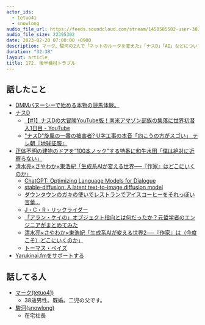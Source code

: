 ```yaml
---
actor_ids:
  - tetuo41
  - snowlong
audio_file_url: https://feeds.soundcloud.com/stream/1450585582-user-302747142-yarukinai-172-2023-02-20.mp3
audio_file_size: 22395302
date: 2023-02-20 07:00:00 +0900
description: マーク、駿河の2人で「ネットのルータを変えた」「ナスD」「AI」などについて話しました。
duration: "32:38"
layout: article
title: 172. 後半機材トラブル
---
```


## 話したこと
- [DMMバヌーシーで始める本物の競馬体験。](https://banusy.dmm.com/)
- [ナスD](https://www.youtube.com/@NAS-D)
  - [【#1】ナスDの大冒険YouTube版！南米アマゾン部族の集落に世界初潜入1日目 - YouTube](https://www.youtube.com/watch?v=yYyK93AJlYQ)
  - ["ナスD"旋風の一番の被害者? U字工事の本音「向こうの方がスゴい」 テレ朝『地球征服』](https://www.huffingtonpost.jp/2017/07/02/teleasa-nasud_n_17366644.html)
- [正体不明の建物のドアを“100本ノック”する特番に和牛水田「僕は絶対に近寄らない」](https://www.rbbtoday.com/article/2021/08/15/191236.html)
- [清水亮×さやわか×東浩紀「生成系AIが変える世界──『作家』はどこにいくのか」](https://shirasu.io/t/genron/c/genron/p/20230210)
   - [ChatGPT: Optimizing Language Models for Dialogue](https://openai.com/blog/chatgpt/)
   - [stable-diffusion: A latent text-to-image diffusion model](https://github.com/CompVis/stable-diffusion)
   - [ダウンタウンのガキの使いでレストランでアイスコーヒーをそれっぽい言葉...](https://detail.chiebukuro.yahoo.co.jp/qa/question_detail/q1425332794)
   - [J・C・R・リックライダー](https://ja.wikipedia.org/wiki/J%E3%83%BBC%E3%83%BBR%E3%83%BB%E3%83%AA%E3%83%83%E3%82%AF%E3%83%A9%E3%82%A4%E3%83%80%E3%83%BC)
   - [「アラン・ケイの」オブジェクト指向とは何だったか？元哲学者のエンジニアがまとめてみた](https://qiita.com/ukyo-su/items/8c861f114809a96d1378)
   - [清水亮×さやわか×東浩紀「生成系AIが変える世界2──『作家』は（今度こそ）どこにいくのか」](https://shirasu.io/t/genron/c/genron/p/20230305)
   - [トーマス・ベイズ](https://ja.wikipedia.org/wiki/%E3%83%88%E3%83%BC%E3%83%9E%E3%82%B9%E3%83%BB%E3%83%99%E3%82%A4%E3%82%BA)
- [Yarukinai.fmをサポートする](https://note.com/tetuo41/circle)

## 話してる人
- [マーク(tetuo41)](https://twitter.com/tetuo41)
  - 38歳男性。既婚。二児の父です。
- [駿河(snowlong)](https://twitter.com/_snowlong)
  - 在宅社長
